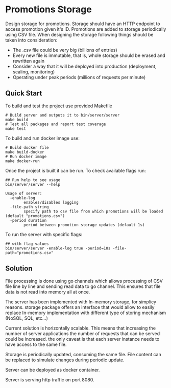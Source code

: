 # Promotions Storage 

Design storage for promotions. Storage should have an HTTP endpoint to access promotion given
it's ID. Promotions are added to storage periodically using CSV file.
When designing the storage following things should be taken into consideration:
 - The .csv file could be very big (billions of entries) 
 - Every new file is immutable, that is, whole storage should be erased and rewritten again
 - Consider a way that it will be deployed into production (deployment, scaling, monitoring)
 - Operating under peak periods (millions of requests per minute)


## Quick Start

To build and test the project use provided Makefile
```
# Build server and outputs it to bin/server/server
make build
# Test all packages and report test coverage
make test
```

To build and run docker image use:
```
# Build docker file
make build-docker
# Run docker image
make docker-run
```

Once the project is built it can be run. To check available flags run:
```
## Run help to see usage
bin/server/server --help

Usage of server:
  -enable-log
        enables/disables logging
  -file-path string
        specify path to csv file from which promotions will be loaded (default "promotions.csv")
  -period duration
        period between promotion storage updates (default 1s)
```
To run the server with specific flags:
```
## with flag values
bin/server/server -enable-log true -period=10s -file-path="promotions.csv"
```



## Solution

File processing is done using go channels which allows processing of CSV file line by line and sending read data to go channel.
This ensures that file data is not read into memory all at once.

The server has been implemented with In-memory storage, for simplicy reasons. storage package offers an interface that would
allow to easily replace In-memory implementation with different type of storing mechanism (NoSQL, SQL, etc...)

Current solution is horizontally scalable. This means that increasing the number of server applications the number
of requests that can be served could be increased. the only caveat is that each server instance needs to have access to the same file.

Storage is periodically updated, consuming the same file. File content can be replaced to simulate changes during periodic update.

Server can be deployed as docker container.

Server is serving http traffic on port 8080.